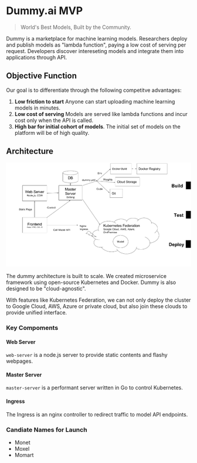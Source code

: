 # Dummy.ai MVP

> World's Best Models, Built by the Community.

Dummy is a marketplace for machine learning models. Researchers deploy and publish models as "lambda function", paying a low cost of serving per request. Developers discover intereseting models and integrate them into applications through API.

## Objective Function

Our goal is to differentiate through the following competitve advantages:

1. **Low friction to start** Anyone can start uploading machine learning models in minutes.
2. **Low cost of serving** Models are served like lambda functions and incur cost only when the API is called.
3. **High bar for initial cohort of models**. The initial set of models on the platform will be of high quality.


## Architecture

![](docs/dummy-arch.png)

The dummy architecture is built to scale. We created microservice framework using open-source Kubernetes and Docker. Dummy is also designed to be "cloud-agnostic". 

With features like Kubernetes Federation, we can not only deploy the cluster to Google Cloud, AWS, Azure or private cloud, but also join these clouds to provide unified interface.


### Key Compoments


#### Web Server

`web-server` is a node.js server to provide static contents and flashy webpages.

#### Master Server

`master-server` is a performant server written in Go to control Kubernetes.

#### Ingress

The Ingress is an nginx controller to redirect traffic to model API endpoints.

### Candiate Names for Launch

- Monet
- Moxel
- Momart
